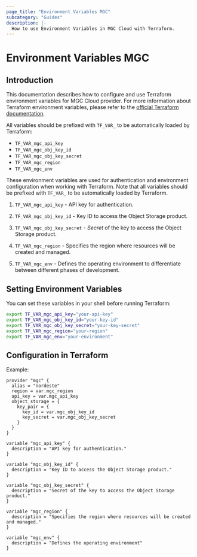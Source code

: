```yaml
---
page_title: "Environment Variables MGC"
subcategory: "Guides"
description: |-
  How to use Environment Variables in MGC Cloud with Terraform.
---
```


# Environment Variables MGC

## Introduction

This documentation describes how to configure and use Terraform environment variables for MGC Cloud provider. For more information about Terraform environment variables, please refer to the [official Terraform documentation](https://developer.hashicorp.com/terraform/language/values/variables#environment-variables).

All variables should be prefixed with `TF_VAR_` to be automatically loaded by Terraform:

- `TF_VAR_mgc_api_key`
- `TF_VAR_mgc_obj_key_id`
- `TF_VAR_mgc_obj_key_secret`
- `TF_VAR_mgc_region`
- `TF_VAR_mgc_env`

These environment variables are used for authentication and environment configuration when working with Terraform. Note that all variables should be prefixed with `TF_VAR_` to be automatically loaded by Terraform.

1. `TF_VAR_mgc_api_key` - 
API key for authentication.

2. `TF_VAR_mgc_obj_key_id` - 
Key ID to access the Object Storage product.

3. `TF_VAR_mgc_obj_key_secret` - 
*Secret* of the key to access the Object Storage product. 

4. `TF_VAR_mgc_region` - 
Specifies the region where resources will be created and managed.

5. `TF_VAR_mgc_env` - 
Defines the operating environment to differentiate between different phases of development.

## Setting Environment Variables

You can set these variables in your shell before running Terraform:

```bash
export TF_VAR_mgc_api_key="your-api-key"
export TF_VAR_mgc_obj_key_id="your-key-id"
export TF_VAR_mgc_obj_key_secret="your-key-secret"
export TF_VAR_mgc_region="your-region"
export TF_VAR_mgc_env="your-environment"
```

## Configuration in Terraform

Example:

```hcl
provider "mgc" {
  alias = "nordeste"
  region = var.mgc_region
  api_key = var.mgc_api_key
  object_storage = {
    key_pair = {
      key_id = var.mgc_obj_key_id
      key_secret = var.mgc_obj_key_secret
    }
  }
}

variable "mgc_api_key" {
  description = "API key for authentication."
}

variable "mgc_obj_key_id" {
  description = "Key ID to access the Object Storage product."
}

variable "mgc_obj_key_secret" {
  description = "Secret of the key to access the Object Storage product."
}

variable "mgc_region" {
  description = "Specifies the region where resources will be created and managed."
}

variable "mgc_env" {
  description = "Defines the operating environment"
}
```
